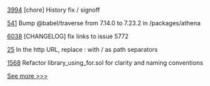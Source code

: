 
[3994](https://github.com/hyperledger/iroha/pull/3994) [chore] History fix / signoff

[541](https://github.com/hyperledger-labs/fabric-operations-console/pull/541) Bump @babel/traverse from 7.14.0 to 7.23.2 in /packages/athena

[6038](https://github.com/hyperledger/besu/pull/6038) [CHANGELOG] fix links to issue 5772

[25](https://github.com/hyperledger-labs/did-webs-resolver/pull/25) In the http URL, replace : with / as path separators

[1568](https://github.com/hyperledger/solang/pull/1568) Refactor library_using_for.sol for clarity and naming conventions


[See more >>>](https://start-here.hyperledger.org/pull-requests)
